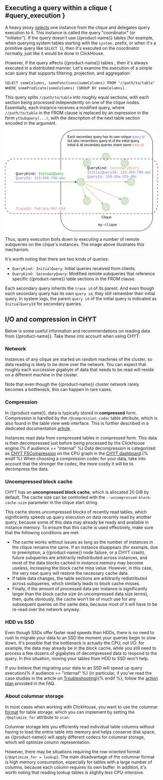 ## Executing a query within a clique { #query_execution }

A heavy proxy [selects](../../../../../user-guide/data-processing/chyt/queries/instance-pick.md) one instance from the clique and delegates query execution to it. This instance is called the query "coordinator" (or "initiator"). If the query doesn't use {{product-name}} tables (for example, when querying system tables starting with the `system.` prefix, or when it's a primitive query like `SELECT 1`), then it's executed on the coordinator normally, just like it would be done in ClickHouse.

However, if the query affects {{product-name}} tables , then it's always executed in a distributed manner. Let's examine the execution of a simple scan query that supports filtering, projection, and aggregation:

`SELECT someColumns, someFunctions(someColumns) FROM "//path/to/table" WHERE somePredicate(someColumns) [GROUP BY someColumns]`.

This query splits `//path/to/table` into roughly equal sections, with each section being processed independently on one of the clique nodes. Essentially, each instance receives a modified query, where `//path/to/table` in the FROM clause is replaced by an expression in the form `ytSubquery(...)`, with the description of the next table section encoded in the argument.

![](../../../../../../images/chyt_inside_clique.png)

Thus, query execution boils down to executing a number of remote subqueries on the clique's instances. The image above illustrates this mechanism.

It's worth noting that there are two kinds of queries:

- `QueryKind: InitialQuery`: Initial queries received from clients.
- `QueryKind: SecondaryQuery`: Modified remote subqueries that reference specific {{product-name}} table sections in the FROM clause.

Each secondary query inherits the `trace id` of its parent. And even though each secondary query has its own `query id`, they still remember their initial query. In system logs, the parent `query id` of the initial query is indicated as `InitialQueryId` for secondary queries.

## I/O and compression in CHYT

Below is some useful information and recommendations on reading data from {{product-name}}. Take these into account when using CHYT.

### Network

Instances of any clique are started on random machines of the cluster, so data reading is likely to be done over the network. You can expect that roughly each successive gigabyte of data that needs to be read will reside on a different machine in the cluster.

Note that even though the {{product-name}} cluster network rarely becomes a bottleneck, this can happen in rare cases.

### Compression

In {{product-name}}, data is typically stored in **compressed** form. Compression is handled by the `/@compression_codec` table attribute, which is also found in the table view web interface. This is further described in a dedicated documentation [article](../../../../../user-guide/storage/compression.md).

Instances read data from compressed tables in compressed form. This data is then decompressed just before being processed by the ClickHouse engine.{% if audience == "internal" %} Data decompression is categorized as [CHYT FSCompression](../../../../../user-guide/data-processing/chyt/cliques/dashboard.md#cpu) on the CPU graph in the [CHYT dashboard](../../../../../user-guide/data-processing/chyt/cliques/dashboard.md).{% endif %} When choosing a compression codec for your data, take into account that the stronger the codec, the more costly it will be to decompress the data.

### Uncompressed block cache

CHYT has an **uncompressed block cache**, which is allocated 20 GiB by default. The cache size can be controlled with the `--uncompressed-block-cache-size` parameter in the clique start string.

This cache stores uncompressed blocks of recently read tables, which significantly speeds up query execution on data recently read by another query, because some of this data may already be ready and available in instance memory. To ensure that this cache is used effectively, make sure that the following conditions are met:

- The cache works without issues as long as the number of instances in the clique remains the same. If an instance disappears (for example, due to preemption, a {{product-name}} node failure, or a CHYT crash), future subqueries are arbitrarily redistributed across instances, and most of the data blocks cached in instance memory may become useless, increasing the block cache miss value. However, in this case, the very next query will restore the necessary cache data.
- If table data changes, the table sections are arbitrarily redistributed across subqueries, which similarly leads to block cache misses.
- Finally, if the amount of processed data per instance is significantly larger than the block cache size (in uncompressed data size terms), then, quite obviously, the cache won't be of much use for any subsequent queries on the same data, because most of it will have to be re-read over the network anyway.

### HDD vs SSD

Even though SSDs offer faster read speeds than HDDs, there is no need to rush to migrate your data to an SSD the moment your queries begin to slow down. It's possible that the bottleneck is actually the CPU, not I/O: for example, the data may already be in the block cache, while you still need to process a few dozens of gigabytes of decompressed data to respond to the query. In this situation, moving your tables from HDD to SSD won't help.

If you believe that migrating your data to an SSD will speed up query execution{% if audience == "internal" %} (in particular, if you've read the case studies in the article on [Troubleshooting](../../../../../user-guide/data-processing/chyt/queries/diagnostics.md)){% endif %}, follow the [action plan](../../../../../user-guide/data-processing/chyt/faq-chyt.md#how-to-set-ssd) provided in the FAQ.

### About columnar storage

In most cases when working with ClickHouse, you want to use the columnar [format](../../../../../user-guide/storage/chunks.md#optimize_for) for table storage, which you can implement by setting the `/@optimize_for` attribute to `scan`.

Columnar storage lets you efficiently read individual table columns without having to load the entire table into memory and helps conserve disk space, as {{product-name}} will apply different codecs for columnar storage, which will optimize column representation.

However, there may be situations requiring the row-oriented format (`/@optimize_for = lookup`). The main disadvantage of the columnar format is high memory consumption, especially for tables with a large number of columns, because each column requires its own buffer. In addition, it's worth noting that reading lookup tables is slightly less CPU-intensive.